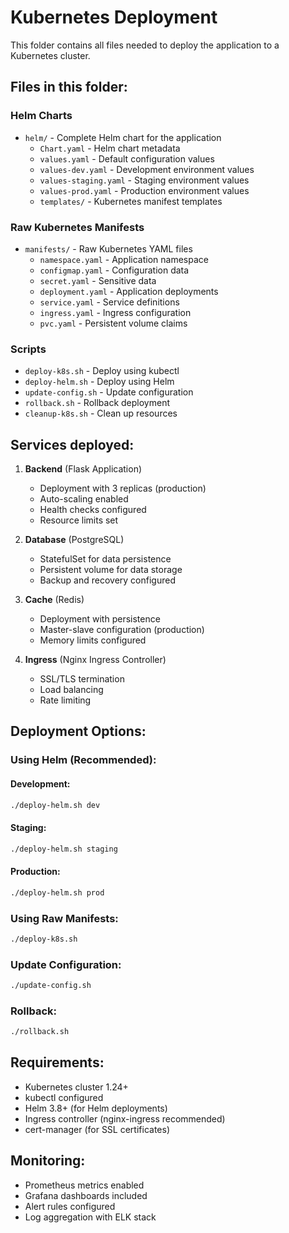 # Kubernetes Deployment

This folder contains all files needed to deploy the application to a Kubernetes cluster.

## Files in this folder:

### Helm Charts
- `helm/` - Complete Helm chart for the application
  - `Chart.yaml` - Helm chart metadata
  - `values.yaml` - Default configuration values
  - `values-dev.yaml` - Development environment values
  - `values-staging.yaml` - Staging environment values
  - `values-prod.yaml` - Production environment values
  - `templates/` - Kubernetes manifest templates

### Raw Kubernetes Manifests
- `manifests/` - Raw Kubernetes YAML files
  - `namespace.yaml` - Application namespace
  - `configmap.yaml` - Configuration data
  - `secret.yaml` - Sensitive data
  - `deployment.yaml` - Application deployments
  - `service.yaml` - Service definitions
  - `ingress.yaml` - Ingress configuration
  - `pvc.yaml` - Persistent volume claims

### Scripts
- `deploy-k8s.sh` - Deploy using kubectl
- `deploy-helm.sh` - Deploy using Helm
- `update-config.sh` - Update configuration
- `rollback.sh` - Rollback deployment
- `cleanup-k8s.sh` - Clean up resources

## Services deployed:

1. **Backend** (Flask Application)
   - Deployment with 3 replicas (production)
   - Auto-scaling enabled
   - Health checks configured
   - Resource limits set

2. **Database** (PostgreSQL)
   - StatefulSet for data persistence
   - Persistent volume for data storage
   - Backup and recovery configured

3. **Cache** (Redis)
   - Deployment with persistence
   - Master-slave configuration (production)
   - Memory limits configured

4. **Ingress** (Nginx Ingress Controller)
   - SSL/TLS termination
   - Load balancing
   - Rate limiting

## Deployment Options:

### Using Helm (Recommended):

#### Development:
```bash
./deploy-helm.sh dev
```

#### Staging:
```bash
./deploy-helm.sh staging
```

#### Production:
```bash
./deploy-helm.sh prod
```

### Using Raw Manifests:
```bash
./deploy-k8s.sh
```

### Update Configuration:
```bash
./update-config.sh
```

### Rollback:
```bash
./rollback.sh
```

## Requirements:
- Kubernetes cluster 1.24+
- kubectl configured
- Helm 3.8+ (for Helm deployments)
- Ingress controller (nginx-ingress recommended)
- cert-manager (for SSL certificates)

## Monitoring:
- Prometheus metrics enabled
- Grafana dashboards included
- Alert rules configured
- Log aggregation with ELK stack
